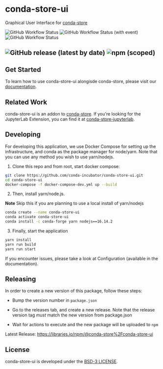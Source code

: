 # conda-store-ui
Graphical User Interface for [conda-store](https://github.com/conda-incubator/conda-store) 

![GitHub Workflow Status](https://img.shields.io/github/actions/workflow/status/conda-incubator/conda-store-ui/build.yml?label=Build&logo=GitHub)
![GitHub Workflow Status (with event)](https://img.shields.io/github/actions/workflow/status/conda-incubator/conda-store-ui/deploy.yml?event=push&label=Deploy&logo=GitHub)
![GitHub Workflow Status](https://img.shields.io/github/actions/workflow/status/conda-incubator/conda-store-ui/pages.yml?label=Docs&logo=GitHub)

![GitHub release (latest by date)](https://img.shields.io/github/v/release/conda-incubator/conda-store-ui?logo=Github)
![npm (scoped)](https://img.shields.io/npm/v/@conda-store/conda-store-ui?label=release&logo=npm)
-------------------

## Get Started

To learn how to use conda-store-ui alongisde conda-store, please visit our [documentation](https://quansight.github.io/conda-store-ui/).

## Related Work

conda-store-ui is an addon to [conda-store](https://github.com/conda-incubator/conda-store). If you're looking for the JupyterLab Extension, you can find it at [conda-store-jupyterlab](https://github.com/Quansight/conda-store).

## Developing

For developing this application, we use Docker Compose for setting up the infrastructure, and conda as the package manager for node/yarn. Note
that you can use any method you wish to use yarn/nodejs. 

1) Clone this repo and from root, start docker compose:

```bash
git clone https://github.com/conda-incubator/conda-store-ui.git
cd conda-store-ui
docker-compose -f docker-compose-dev.yml up --build 
```

2) Then, install yarn/node.js.

**Note** Skip this if you are planning to use a local install of yarn/nodejs

```bash
conda create --name conda-store-ui
conda activate conda-store-ui
conda install -c conda-forge yarn nodejs==16.14.2
```

3) Finally, start the application

```bash
yarn install
yarn run build
yarn run start
```

If you encounter issues, please take a look at Configuration (available in the documentation).

## Releasing

In order to create a new version of this package, follow these steps:

* Bump the version number in `package.json`

* Go to the releases tab, and create a new release. Note that the release version tag _must_ match the new version from package.json

* Wait for actions to execute and the new package will be uploaded to `npm`

Latest Release: https://libraries.io/npm/@conda-store%2Fconda-store-ui

## License

conda-store-ui is developed under the [BSD-3 LICENSE](./LICENSE).
